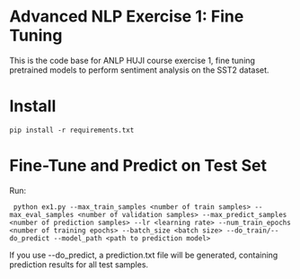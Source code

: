 # Advanced NLP Exercise 1: Fine Tuning

This is the code base for ANLP HUJI course exercise 1, fine tuning pretrained models to perform sentiment analysis on the SST2 dataset.

# Install
``` pip install -r requirements.txt ```

# Fine-Tune and Predict on Test Set
Run:

``` python ex1.py --max_train_samples <number of train samples> --max_eval_samples <number of validation samples> --max_predict_samples <number of prediction samples> --lr <learning rate> --num_train_epochs <number of training epochs> --batch_size <batch size> --do_train/--do_predict --model_path <path to prediction model>```

If you use --do_predict, a prediction.txt file will be generated, containing prediction results for all test samples.